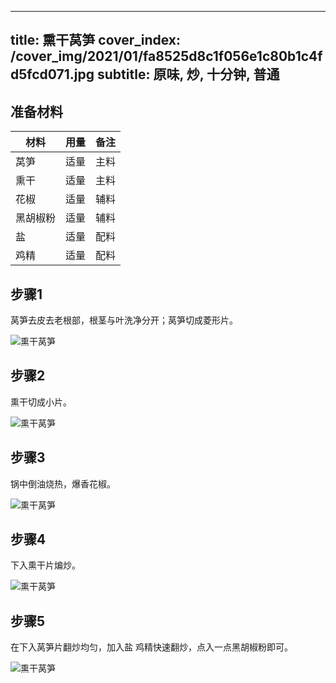 
---
title: 熏干莴笋
cover_index: /cover_img/2021/01/fa8525d8c1f056e1c80b1c4fd5fcd071.jpg
subtitle: 原味, 炒, 十分钟, 普通
---

## 准备材料

| 材料     | 用量 | 备注|
| ------- | ----- | --- |
| 莴笋 | 适量| 主料 |
| 熏干 | 适量| 主料 |
| 花椒 | 适量| 辅料 |
| 黑胡椒粉 | 适量| 辅料 |
| 盐 | 适量| 配料 |
| 鸡精 | 适量| 配料 |

## 步骤1

莴笋去皮去老根部，根茎与叶洗净分开；莴笋切成菱形片。

![熏干莴笋](https://i8.meishichina.com/attachment/recipe/201010/201010181540270.jpg?x-oss-process=style/p320) 

## 步骤2

熏干切成小片。

![熏干莴笋](https://i8.meishichina.com/attachment/recipe/201010/201010181540379.jpg?x-oss-process=style/p320) 

## 步骤3

锅中倒油烧热，爆香花椒。

![熏干莴笋](https://i8.meishichina.com/attachment/recipe/201010/201010181540467.jpg?x-oss-process=style/p320) 

## 步骤4

下入熏干片煸炒。

![熏干莴笋](https://i8.meishichina.com/attachment/recipe/201010/201010181540540.jpg?x-oss-process=style/p320) 

## 步骤5

在下入莴笋片翻炒均匀，加入盐 鸡精快速翻炒，点入一点黑胡椒粉即可。

![熏干莴笋](https://i8.meishichina.com/attachment/recipe/201010/201010181541007.jpg?x-oss-process=style/p320) 

